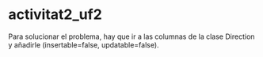 # activitat2_uf2
Para solucionar el problema, hay que ir a las columnas de la clase Direction y añadirle (insertable=false, updatable=false).
